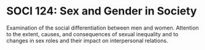 # SOCI 124: Sex and Gender in Society

Examination of the social differentiation between men and women. Attention to the extent, causes, and consequences of sexual inequality and to changes in sex roles and their impact on interpersonal relations.